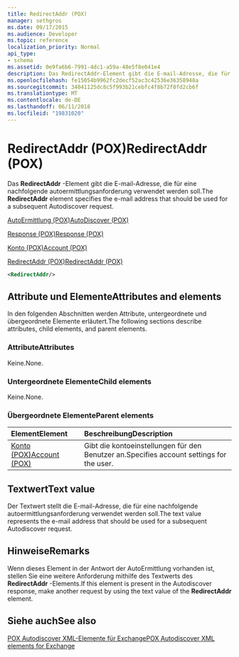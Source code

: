 ```yaml
---
title: RedirectAddr (POX)
manager: sethgros
ms.date: 09/17/2015
ms.audience: Developer
ms.topic: reference
localization_priority: Normal
api_type:
- schema
ms.assetid: 0e9fa6b6-7991-4dc1-a59a-48e5f8e041e4
description: Das RedirectAddr-Element gibt die E-mail-Adresse, die für eine nachfolgende autoermittlungsanforderung verwendet werden soll.
ms.openlocfilehash: fe15054b9962fc2decf52ac3c42536e36358948a
ms.sourcegitcommit: 34041125dc8c5f993b21cebfc4f8b72f0fd2cb6f
ms.translationtype: MT
ms.contentlocale: de-DE
ms.lasthandoff: 06/11/2018
ms.locfileid: "19831020"
---
```

# <a name="redirectaddr-pox"></a><span data-ttu-id="d170a-103">RedirectAddr (POX)</span><span class="sxs-lookup"><span data-stu-id="d170a-103">RedirectAddr (POX)</span></span>

<span data-ttu-id="d170a-104">Das **RedirectAddr** -Element gibt die E-mail-Adresse, die für eine nachfolgende autoermittlungsanforderung verwendet werden soll.</span><span class="sxs-lookup"><span data-stu-id="d170a-104">The **RedirectAddr** element specifies the e-mail address that should be used for a subsequent Autodiscover request.</span></span> 
  
[<span data-ttu-id="d170a-105">AutoErmittlung (POX)</span><span class="sxs-lookup"><span data-stu-id="d170a-105">AutoDiscover (POX)</span></span>](autodiscover-pox.md)
  
[<span data-ttu-id="d170a-106">Response (POX)</span><span class="sxs-lookup"><span data-stu-id="d170a-106">Response (POX)</span></span>](response-pox.md)
  
[<span data-ttu-id="d170a-107">Konto (POX)</span><span class="sxs-lookup"><span data-stu-id="d170a-107">Account (POX)</span></span>](account-pox.md)
  
[<span data-ttu-id="d170a-108">RedirectAddr (POX)</span><span class="sxs-lookup"><span data-stu-id="d170a-108">RedirectAddr (POX)</span></span>](redirectaddr-pox.md)
  
```xml
<RedirectAddr/>
```

## <a name="attributes-and-elements"></a><span data-ttu-id="d170a-109">Attribute und Elemente</span><span class="sxs-lookup"><span data-stu-id="d170a-109">Attributes and elements</span></span>

<span data-ttu-id="d170a-110">In den folgenden Abschnitten werden Attribute, untergeordnete und übergeordnete Elemente erläutert.</span><span class="sxs-lookup"><span data-stu-id="d170a-110">The following sections describe attributes, child elements, and parent elements.</span></span>
  
### <a name="attributes"></a><span data-ttu-id="d170a-111">Attribute</span><span class="sxs-lookup"><span data-stu-id="d170a-111">Attributes</span></span>

<span data-ttu-id="d170a-112">Keine.</span><span class="sxs-lookup"><span data-stu-id="d170a-112">None.</span></span>
  
### <a name="child-elements"></a><span data-ttu-id="d170a-113">Untergeordnete Elemente</span><span class="sxs-lookup"><span data-stu-id="d170a-113">Child elements</span></span>

<span data-ttu-id="d170a-114">Keine.</span><span class="sxs-lookup"><span data-stu-id="d170a-114">None.</span></span>
  
### <a name="parent-elements"></a><span data-ttu-id="d170a-115">Übergeordnete Elemente</span><span class="sxs-lookup"><span data-stu-id="d170a-115">Parent elements</span></span>

|<span data-ttu-id="d170a-116">**Element**</span><span class="sxs-lookup"><span data-stu-id="d170a-116">**Element**</span></span>|<span data-ttu-id="d170a-117">**Beschreibung**</span><span class="sxs-lookup"><span data-stu-id="d170a-117">**Description**</span></span>|
|:-----|:-----|
|[<span data-ttu-id="d170a-118">Konto (POX)</span><span class="sxs-lookup"><span data-stu-id="d170a-118">Account (POX)</span></span>](account-pox.md) <br/> |<span data-ttu-id="d170a-119">Gibt die kontoeinstellungen für den Benutzer an.</span><span class="sxs-lookup"><span data-stu-id="d170a-119">Specifies account settings for the user.</span></span>  <br/> |
   
## <a name="text-value"></a><span data-ttu-id="d170a-120">Textwert</span><span class="sxs-lookup"><span data-stu-id="d170a-120">Text value</span></span>

<span data-ttu-id="d170a-121">Der Textwert stellt die E-mail-Adresse, die für eine nachfolgende autoermittlungsanforderung verwendet werden soll.</span><span class="sxs-lookup"><span data-stu-id="d170a-121">The text value represents the e-mail address that should be used for a subsequent Autodiscover request.</span></span>
  
## <a name="remarks"></a><span data-ttu-id="d170a-122">Hinweise</span><span class="sxs-lookup"><span data-stu-id="d170a-122">Remarks</span></span>

<span data-ttu-id="d170a-123">Wenn dieses Element in der Antwort der AutoErmittlung vorhanden ist, stellen Sie eine weitere Anforderung mithilfe des Textwerts des **RedirectAddr** -Elements.</span><span class="sxs-lookup"><span data-stu-id="d170a-123">If this element is present in the Autodiscover response, make another request by using the text value of the **RedirectAddr** element.</span></span> 
  
## <a name="see-also"></a><span data-ttu-id="d170a-124">Siehe auch</span><span class="sxs-lookup"><span data-stu-id="d170a-124">See also</span></span>



[<span data-ttu-id="d170a-125">POX Autodiscover XML-Elemente für Exchange</span><span class="sxs-lookup"><span data-stu-id="d170a-125">POX Autodiscover XML elements for Exchange</span></span>](pox-autodiscover-xml-elements-for-exchange.md)

